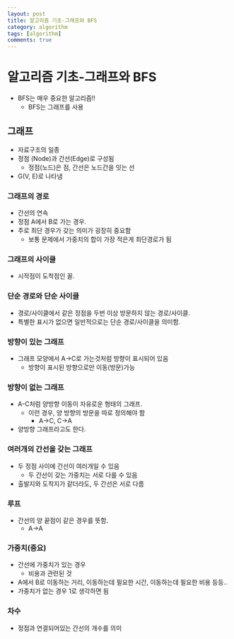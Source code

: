 ```yaml
---
layout: post
title: 알고리즘 기초-그래프와 BFS
category: algorithm
tags: [algorithm]
comments: true
---
```


# 알고리즘 기초-그래프와 BFS
- BFS는 매우 중요한 알고리즘!!
  - BFS는 그래프를 사용

## 그래프
- 자료구조의 일종
- 정점 (Node)과 간선(Edge)로 구성됨
  - 정점(노드)은 점, 간선은 노드간을 잇는 선
- G(V, E)로 나타냄

### 그래프의 경로
- 간선의 연속
- 정점 A에서 B로 가는 경우.
- 주로 최단 경우가 갖는 의미가 굉장히 중요함
  - 보통 문제에서 가중치의 합이 가장 적은게 최단경로가 됨

### 그래프의 사이클
- 시작점이 도착점인 꼴.

### 단순 경로와 단순 사이클
- 경로/사이클에서 같은 정점을 두번 이상 방문하지 않는 경로/사이클.
- 특별한 표시가 없으면 일반적으로는 단순 경로/사이클을 의미함.

### 방향이 있는 그래프
- 그래프 모양에서 A->C로 가는것처럼 방향이 표시되어 있음
  - 방향이 표시된 방향으로만 이동(방문)가능

### 방향이 없는 그래프
- A-C처럼 양방향 이동이 자유로운 형태의 그래프.
  - 이런 경우, 양 방향의 방문을 따로 정의해야 함
    - A->C, C->A
- 양방향 그래프라고도 한다.

### 여러개의 간선을 갖는 그래프
- 두 정점 사이에 간선이 여러개일 수 있음
  - 두 간선이 갖는 가중치는 서로 다를 수 있음
- 출발지와 도착지가 같더라도, 두 간선은 서로 다름

### 루프
- 간선의 양 끝점이 같은 경우를 뜻함.
  - A->A

### 가중치(중요)
- 간선에 가중치가 있는 경우
  - 비용과 관련된 것
- A에서 B로 이동하는 거리, 이동하는데 필요한 시간, 이동하는데 필요한 비용 등등..
- 가중치가 없는 경우 1로 생각하면 됨

### 차수
- 정점과 연결되어있는 간선의 개수를 의미

